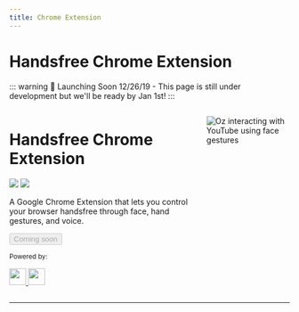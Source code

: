 ```yaml
---
title: Chrome Extension
---
```


# Handsfree Chrome Extension

::: warning 📅 Launching Soon
12/26/19 - This page is still under development but we'll be ready by Jan 1st!
:::

<div class="columns">
  <div class="column text-center">
    <Logo :styles='"width: 200px"' />
    <h1>Handsfree Chrome Extension</h1>
    <p>
      <a href="https://github.com/handsfreejs/handsfree" class="mr-2"><img class="mr-1" src="https://img.shields.io/github/last-commit/handsfreejs/handsfree-chrome.svg"></a>
      <a href="https://github.com/handsfreejs/handsfree"><img class="mr-1" src="https://img.shields.io/github/stars/handsfreejs/handsfree-chrome?style=social"></a>
    </p>
    <p class="text-left">A Google Chrome Extension that lets you control your browser handsfree through face, hand gestures, and voice.</p>
    <p>
      <button disabled>Coming soon</button>
    </p>
    <p><small>Powered by:</small></p>
    <p>
      <a class="mr-3" href="https://github.com/jeeliz/jeelizWeboji">
        <img src="https://jeeliz.com/wp-content/uploads/2018/01/LOGO_JEELIZ_BLUE.png" height=30>
      </a>
      <a href="https://github.com/tensorflow/tfjs-models/">
        <img src="https://i.imgur.com/KqlnNuA.png" height=30>
      </a>
    </p>
  </div>
  <div class="column">
    <p><img src="https://i.imgur.com/lBdg97f.gif" alt="Oz interacting with YouTube using face gestures">
    </p>
  </div>
</div>

---

<MailchimpChromeLaunch />
